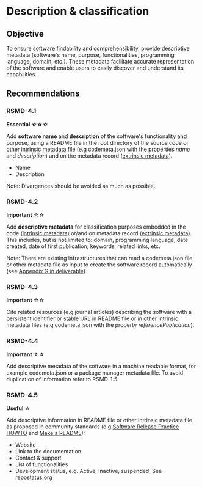 # Description & classification 

## Objective
To ensure software findability and comprehensibility, provide descriptive metadata (software's name, purpose, functionalities, programming language, domain, etc.). These metadata facilitate accurate representation of the software and enable users to easily discover and understand its capabilities.

## Recommendations
### RSMD-4.1
**Essential ☆☆☆**

Add **software name** and **description** of the software's functionality and purpose, using a README file in the root directory of the source code or other <span style="text-decoration:underline;">intrinsic metadata</span> file (e.g codemeta.json with the properties _name_ and _description_) and on the metadata record (<span style="text-decoration:underline;">extrinsic metadata</span>).

* Name
* Description

Note: Divergences should be avoided as much as possible.


### RSMD-4.2
**Important ☆☆**

Add **descriptive metadata** for classification purposes embedded in the code (<span style="text-decoration:underline;">intrinsic metadata)</span>  or/and on metadata record (<span style="text-decoration:underline;">extrinsic metadata</span>). This includes, but is not limited to: domain, programming language, date created, date of first publication, keywords, related links, etc.

Note: There are existing infrastructures that can read a codemeta.json file or other metadata file as input to create the software record automatically (see [Appendix G in deliverable](https://doi.org/10.5281/zenodo.10786147)).


### RSMD-4.3
**Important ☆☆**

Cite related resources (e.g journal articles) describing the software with a persistent identifier or stable URL in README file or in other intrinsic metadata files (e.g codemeta.json with the property _referencePublication_). 

### RSMD-4.4
**Important ☆☆**

Add descriptive metadata of the software in a machine readable format, for example codemeta.json or a package manager metadata file. To avoid duplication of information refer to RSMD-1.5.


### RSMD-4.5
**Useful ☆**

Add descriptive information in README file or other intrinsic metadata file as proposed in community standards (e.g [Software Release Practice HOWTO](https://www.tldp.org/HOWTO/html_single/Software-Release-Practice-HOWTO/)  and [Make a README](https://www.makeareadme.com/)):
* Website 
* Link to the documentation 
* Contact & support
* List of functionalities
* Development status, e.g. Active, inactive, suspended. See [repostatus.org](http://www.repostatus.org/)